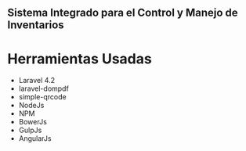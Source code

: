 ## Sistema Integrado para el Control y Manejo de Inventarios

# Herramientas Usadas
* Laravel 4.2
* laravel-dompdf
* simple-qrcode
* NodeJs
* NPM
* BowerJs
* GulpJs
* AngularJs
 
